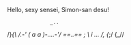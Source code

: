 Hello, sexy sensei, Simon-san desu!

                  _..
  /}_{\           /.-'
 ( a a )-.___...-'/
 ==._.==         ;
      \ i _..._ /,
      {_;/   {_// 


